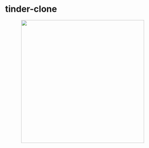 # tinder-clone

<p align="center"><a href="https://laravel.com/" target="_blank"><img src="https://imgur.com/vrVJyOo.png" width="400"></a></p>
